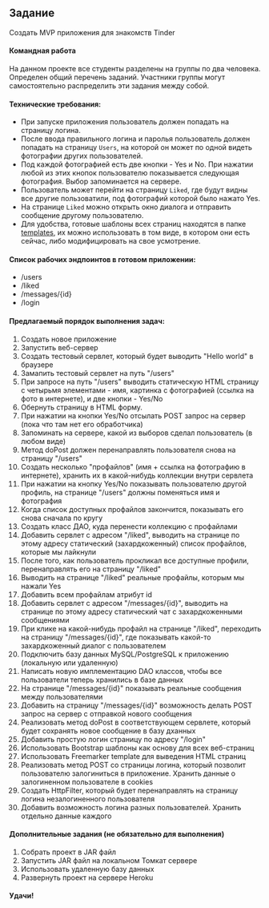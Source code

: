 ## Задание

Создать MVP приложения для знакомств Tinder

#### Командная работа

На данном проекте все студенты разделены на группы по два человека. Определен общий перечень заданий. Участники группы могут самостоятельно распределить эти задания между собой.

#### Технические требования:
- При запуске приложения пользователь должен попадать на страницу логина.
- После ввода правильного логина и паролья пользователь должен попадать на страницу `Users`, на которой он может по одной видеть фотографии других пользователей.
- Под каждой фотографией есть две кнопки - Yes и No. При нажатии любой из этих кнопок пользователю показывается следующая фотография. Выбор запоминается на сервере.
- Пользователь может перейти на страницу `Liked`, где будут видны все другие пользоватили, под фотографий которой было нажато Yes.
- На странице `Liked` можно открыть окно диалога и отправить сообщение другому пользователю.
- Для удобства, готовые шаблоны всех страниц находятся в папке [templates](./templates), их можно использовать в том виде, в котором они есть сейчас, либо модифицировать на свое усмотрение. 

#### Список рабочих эндпоинтов в готовом приложении:
- /users
- /liked
- /messages/{id}
- /login

#### Предлагаемый порядок выполнения задач:
1. Создать новое приложение
2. Запустить веб-сервер
3. Создать тестовый сервлет, который будет выводить "Hello world" в браузере
4. Замапить тестовый сервлет на путь "/users"
5. При запросе на путь "/users" выводить статическую HTML страницу с четырьмя элементами - имя, картинка с фотографией (ссылка на фото в интернете), и две кнопки - Yes/No
6. Обернуть страницу в HTML форму.
7. При нажатии на кнопки Yes/No отсылать POST запрос на сервер (пока что там нет его обработчика)
8. Запоминать на сервере, какой из выборов сделал пользователь (в любом виде)
9. Метод doPost должен перенаправлять пользователя снова на страницу "/users"
10. Создать несколько "профайлов" (имя + ссылка на фотографию в интернете), хранить их в какой-нибудь коллекции внутри сервлета
11. При нажатии на кнопку Yes/No показывать пользователю другой профиль, на странице "/users" должны поменяться имя и фотография
12. Когда список доступных профайлов закончится, показывать его снова сначала по кругу
13. Создать класс ДАО, куда перенести коллекцию с профайлами
14. Добавить сервлет с адресом "/liked", выводить на странице по этому адресу статический (захардкоженный) список профайлов, которые мы лайкнули
15. После того, как пользователь прокликал все доступные профили, перенаправлять его на страницу "/liked"
16. Выводить на странице "/liked" реальные профайлы, которым мы нажали Yes
17. Добавить всем профайлам атрибут id
18. Добавить сервлет с адресом "/messages/{id}", выводить на странице по этому адресу статический чат с захардкоженными сообщениями
19. При клике на какой-нибудь профайл на странице "/liked", переходить на страницу "/messages/{id}", где показывать какой-то захардкоженный диалог с пользователем
20. Подключить базу данных MySQL/PostgreSQL к приложению (локальную или удаленную)
21. Написать новую имплементацию DAO классов, чтобы все пользователи теперь хранились в базе данных
22. На странице "/messages/{id}" показывать реальные сообщения между пользователями
23. Добавить на страницу "/messages/{id}" возможность делать POST запрос на сервер с отправкой нового сообщения
24. Реализовать метод doPost в соответствующем сервлете, который будет сохранять новое сообщение в базу дханных
25. Добавить простую логин страницу по адресу "/login"
26. Использовать Bootstrap шаблоны как основу для всех веб-страниц
27. Использовать Freemarker template для выведения HTML страниц
28. Реализовать метод POST со страницы логина, который позволит пользователю залогиниться в приложение. Хранить данные о залогиненном пользователе в cookies
29. Создать HttpFilter, который будет перенаправлять на страницу логина незалогиненного пользователя
30. Добавить возможность логина разных пользователей. Хранить отдельно данные каждого

#### Дополнительные задания (не обязательно для выполнения)
1. Собрать проект в JAR файл
2. Запустить JAR файл на локальном Томкат сервере
3. Использовать удаленную базу данных
4. Развернуть проект на сервере Heroku

#### Удачи!